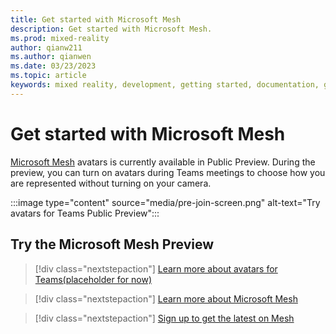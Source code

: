 ```yaml
---
title: Get started with Microsoft Mesh
description: Get started with Microsoft Mesh.
ms.prod: mixed-reality
author: qianw211
ms.author: qianwen
ms.date: 03/23/2023
ms.topic: article
keywords: mixed reality, development, getting started, documentation, guides, features, holograms
---
```


# Get started with Microsoft Mesh

[Microsoft Mesh](overview.md) avatars is currently available in Public Preview. During the preview, you can turn on avatars during Teams meetings to choose how you are represented without turning on your camera. 

:::image type="content" source="media/pre-join-screen.png" alt-text="Try avatars for Teams Public Preview":::

## Try the Microsoft Mesh Preview

   > [!div class="nextstepaction"]
   > [Learn more about avatars for Teams(placeholder for now)](get-started.md)

   > [!div class="nextstepaction"]
   > [Learn more about Microsoft Mesh](https://www.microsoft.com/mesh)

   > [!div class="nextstepaction"]
   > [Sign up to get the latest on Mesh](https://info.microsoft.com/CO-NOGEP-CNTNT-FY21-03Mar-02-Microsoft-Mesh-5890_01Registration-ForminBody.html)
